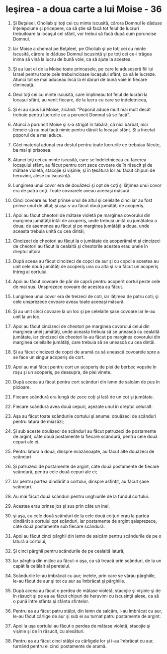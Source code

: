 # Ie&#351;irea - a doua carte a lui Moise - 36

1. Şi Beţaleel, Oholiab şi toţi cei cu minte iscusită, cărora Domnul le dăduse înţelepciune şi pricepere, ca să ştie să facă tot felul de lucruri trebuitoare la locaşul cel sfânt, vor trebui să facă după cum poruncise Domnul. 

2. Iar Moise a chemat pe Beţaleel, pe Oholiab şi pe toţi cei cu minte iscusită, cărora le dăduse Domnul iscusinţă şi pe toţi cei ce-i trăgea inima să vină la lucru de bună voie, ca să ajute la acestea. 

3. Şi au luat ei de la Moise toate prinoasele, pe care le aduseseră fiii lui Israel pentru toate cele trebuincioase locaşului sfânt, ca să le lucreze. Atunci tot se mai aduceau încă la el daruri de bună voie în fiecare dimineaţă. 

4. Deci toţi cei cu minte iscusită, care împlineau tot felul de lucrări la locaşul sfânt, au venit fiecare, de la lucru cu care se îndeletnicea, 

5. Şi ei au spus lui Moise, zicând: "Poporul aduce mult mai mult decât trebuie pentru lucrurile ce a poruncit Domnul să se facă". 

6. Atunci a poruncit Moise şi s-a strigat în tabără, că nici bărbat, nici femeie să nu mai facă nimic pentru dăruit la locaşul sfânt. Şi a încetat poporul de a mai aduce. 

7. Căci material adunat era destul pentru toate lucrurile ce trebuiau făcute, ba mai şi prisosea. 

8. Atunci toţi cei cu minte iscusită, care se îndeletniceau cu facerea locaşului sfânt, au făcut pentru cort zece covoare de în răsucit şi de mătase violetă, stacojie şi vişinie; şi în ţesătura lor au făcut chipuri de heruvimi, alese cu iscusinţă. 

9. Lungimea unui covor era de douăzeci şi opt de coţi şi lăţimea unui covor era de patru coţi. Toate covoarele aveau aceeaşi măsură. 

10. Cinci covoare au fost prinse unul de altul şi celelalte cinci iar au fost prinse unul de altul; şi aşa s-au făcut două jumătăţi de acoperiş. 

11. Apoi au făcut cheotori de mătase violetă pe marginea covorului din marginea jumătăţii întâi de acoperiş, unde trebuia unită cu jumătatea a doua; de asemenea au făcut şi pe marginea jumătăţii a doua, unde aceasta trebuia unită cu cea dintâi; 

12. Cincizeci de cheotori au făcut la o jumătate de acoperământ şi cincizeci de cheotori au făcut la cealaltă şi cheotorile acestea erau unele în dreptul altora. 

13. După aceea au făcut cincizeci de copci de aur şi cu copcile acestea au unit cele două jumătăţi de acoperiş una cu alta şi s-a făcut un acoperiş întreg al cortului. 

14. Apoi au făcut covoare de păr de capră pentru acoperit cortul peste cele de mai sus. Unsprezece covoare de acestea au făcut. 

15. Lungimea unui covor era de treizeci de coti, iar lăţimea de patru coti; şi cele unsprezece covoare aveau toate aceeaşi măsură. 

16. Şi au unit cinci covoare la un loc şi pe celelalte şase covoare iar le-au unit la un loc. 

17. Apoi au făcut cincizeci de cheotori pe marginea covorului celui din marginea unei jumătăţi, unde aceasta trebuia să se unească cu cealaltă jumătate, iar cincizeci de cheotori le-au făcut pe marginea covorului din marginea celeilalte jumătăţi, care trebuia să se unească cu cea dintâi. 

18. Şi au făcut cincizeci de copci de aramă ca să unească covoarele spre a se face un singur acoperiş de cort. 

19. Apoi au mai făcut pentru cort un acoperiş de piei de berbec vopsite în roşu şi un acoperiş, pe deasupra, de piei vinete. 

20. După aceea au făcut pentru cort scânduri din lemn de salcâm de pus în picioare. 

21. Fiecare scândură era lungă de zece coţi şi lată de un cot şi jumătate. 

22. Fiecare scândură avea două cepuri, aşezate unul în dreptul celuilalt. 

23. Aşa au făcut toate scândurile cortului şi anume: douăzeci de scânduri pentru latura de miazăzi; 

24. Şi sub aceste douăzeci de scânduri au făcut patruzeci de postamente de argint, câte două postamente la fiecare scândură, pentru cele două cepuri ale ei. 

25. Pentru latura a doua, dinspre miazănoapte, au făcut alte douăzeci de scânduri 

26. Şi patruzeci de postamente de argint, câte două postamente de fiecare scândură, pentru cele două cepuri ale ei; 

27. Iar pentru partea dindărăt a cortului, dinspre asfinţit, au făcut şase scânduri. 

28. Au mai făcut două scânduri pentru unghiurile de la fundul cortului. 

29. Acestea erau prinse jos şi sus prin câte un inel. 

30. şi aşa, cu cele două scânduri de la cele două colţuri erau la partea dindărăt a cortului opt scânduri, iar postamente de argint şaisprezece, câte două postamente sub fiecare scândură. 

31. Apoi au făcut cinci pârghii din lemn de salcâm pentru scândurile de pe o latură a cortului, 

32. Şi cinci pârghii pentru scândurile de pe cealaltă latură; 

33. Iar pârghia din mijloc au făcut-o aşa, ca să treacă prin scânduri, de la un capăt la celălalt al peretelui. 

34. Scândurile le-au îmbrăcat cu aur; inelele, prin care se vârau pârghiile, le-au făcut de aur şi tot cu aur au îmbrăcat şi pârghiile. 

35. După aceea au făcut o perdea de mătase violetă, stacojie şi vişinie şi de în răsucit şi pe ea au făcut chipuri de heruvimi cu iscusinţă alese, ca să o pună între sfânta şi sfânta sfintelor. 

36. Pentru ea au făcut patru stâlpi, din lemn de salcâm, i-au îmbrăcat cu aur, le-au făcut cârlige de aur şi sub ei au turnat patru postamente de argint. 

37. Apoi la uşa cortului au făcut o perdea de mătase violetă, stacojie şi vişinie şi de în răsucit, cu alesături. 

38. Pentru ea au făcut cinci stâlpi cu cârligele lor şi i-au îmbrăcat cu aur, turnând pentru ei cinci postamente de aramă. 

